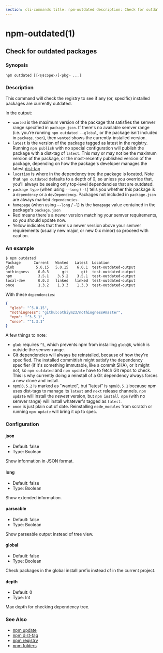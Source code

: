```yaml
---
section: cli-commands title: npm-outdated description: Check for outdated packages
---
```


# npm-outdated(1)

## Check for outdated packages

### Synopsis

```bash
npm outdated [[<@scope>/]<pkg> ...]
```

### Description

This command will check the registry to see if any (or, specific) installed packages are currently outdated.

In the output:

* `wanted` is the maximum version of the package that satisfies the semver range specified in `package.json`. If there's
  no available semver range (i.e. you're running `npm outdated --global`, or the package isn't included in
  `package.json`), then `wanted` shows the currently-installed version.
* `latest` is the version of the package tagged as latest in the registry. Running `npm publish` with no special
  configuration will publish the package with a dist-tag of `latest`. This may or may not be the maximum version of the
  package, or the most-recently published version of the package, depending on how the package's developer manages the
  latest [dist-tag](npm-dist-tag).
* `location` is where in the dependency tree the package is located. Note that
  `npm outdated` defaults to a depth of 0, so unless you override that, you'll always be seeing only top-level
  dependencies that are outdated.
* `package type` (when using `--long` / `-l`) tells you whether this package is a `dependency` or a `devDependency`.
  Packages not included in `package.json`
  are always marked `dependencies`.
* `homepage` (when using `--long` / `-l`) is the `homepage` value contained in the package's `package.json`
* Red means there's a newer version matching your semver requirements, so you should update now.
* Yellow indicates that there's a newer version above your semver requirements (usually new major, or new 0.x minor) so
  proceed with caution.

### An example

```bash
$ npm outdated
Package      Current   Wanted   Latest  Location
glob          5.0.15   5.0.15    6.0.1  test-outdated-output
nothingness    0.0.3      git      git  test-outdated-output
npm            3.5.1    3.5.2    3.5.1  test-outdated-output
local-dev      0.0.3   linked   linked  test-outdated-output
once           1.3.2    1.3.3    1.3.3  test-outdated-output
```

With these `dependencies`:

```json
{
  "glob": "^5.0.15",
  "nothingness": "github:othiym23/nothingness#master",
  "npm": "^3.5.1",
  "once": "^1.3.1"
}
```

A few things to note:

* `glob` requires `^5`, which prevents npm from installing `glob@6`, which is outside the semver range.
* Git dependencies will always be reinstalled, because of how they're specified. The installed committish might satisfy
  the dependency specifier (if it's something immutable, like a commit SHA), or it might not, so `npm outdated` and
  `npm update` have to fetch Git repos to check. This is why currently doing a reinstall of a Git dependency always
  forces a new clone and install.
* `npm@3.5.2` is marked as "wanted", but "latest" is `npm@3.5.1` because npm uses dist-tags to manage its `latest`
  and `next` release channels. `npm update`
  will install the _newest_ version, but `npm install npm` (with no semver range)
  will install whatever's tagged as `latest`.
* `once` is just plain out of date. Reinstalling `node_modules` from scratch or running `npm update` will bring it up to
  spec.

### Configuration

#### json

* Default: false
* Type: Boolean

Show information in JSON format.

#### long

* Default: false
* Type: Boolean

Show extended information.

#### parseable

* Default: false
* Type: Boolean

Show parseable output instead of tree view.

#### global

* Default: false
* Type: Boolean

Check packages in the global install prefix instead of in the current project.

#### depth

* Default: 0
* Type: Int

Max depth for checking dependency tree.

### See Also

* [npm update](/cli-commands/npm-update)
* [npm dist-tag](/cli-commands/npm-dist-tag)
* [npm registry](/using-npm/registry)
* [npm folders](/configuring-npm/folders)

